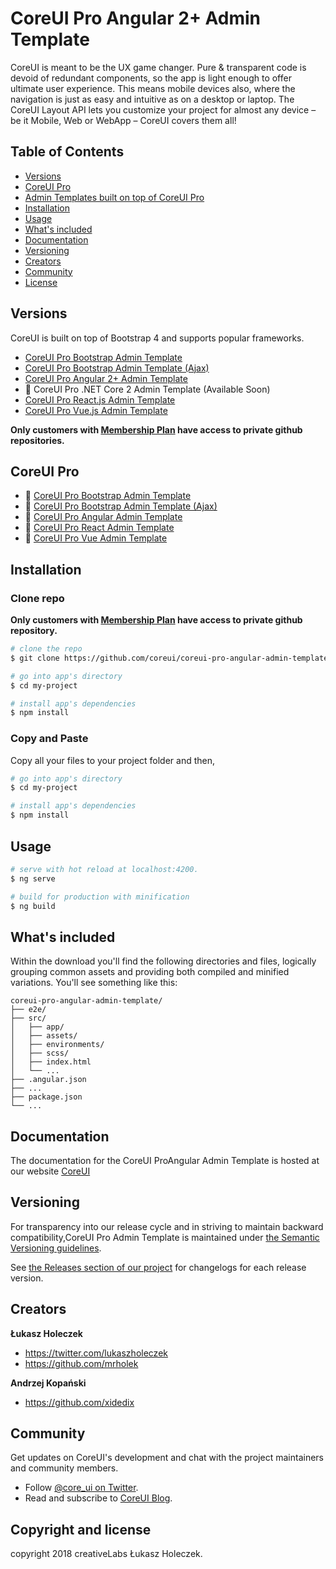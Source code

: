 # CoreUI Pro Angular 2+ Admin Template

CoreUI is meant to be the UX game changer. Pure & transparent code is devoid of redundant components, so the app is light enough to offer ultimate user experience. This means mobile devices also, where the navigation is just as easy and intuitive as on a desktop or laptop. The CoreUI Layout API lets you customize your project for almost any device – be it Mobile, Web or WebApp – CoreUI covers them all!

## Table of Contents

* [Versions](#versions)
* [CoreUI Pro](#coreui-pro)
* [Admin Templates built on top of CoreUI Pro](#admin-templates-built-on-top-of-coreui-pro)
* [Installation](#installation)
* [Usage](#usage)
* [What's included](#whats-included)
* [Documentation](#documentation)
* [Versioning](#versioning)
* [Creators](#creators)
* [Community](#community)
* [License](#license)

## Versions

CoreUI is built on top of Bootstrap 4 and supports popular frameworks.

* [CoreUI Pro Bootstrap Admin Template](https://github.com/coreui/coreui-pro-bootstrap-admin-template)
* [CoreUI Pro Bootstrap Admin Template (Ajax)](https://github.com/coreui/coreui-pro-bootstrap-admin-template-ajax)
* [CoreUI Pro Angular 2+ Admin Template](https://github.com/coreui/coreui-pro-angular-admin-template)
* 🚧 CoreUI Pro .NET Core 2 Admin Template (Available Soon)
* [CoreUI Pro React.js Admin Template](https://github.com/coreui/coreui-pro-react-admin-template)
* [CoreUI Pro Vue.js Admin Template](https://github.com/coreui/coreui-pro-vue-admin-template)

**Only customers with [Membership Plan](https://coreui.io/pro/#buy) have access to private github repositories.**

## CoreUI Pro

* 💪  [CoreUI Pro Bootstrap Admin Template](https://coreui.io/pro/)
* 💪  [CoreUI Pro Bootstrap Admin Template (Ajax)](https://coreui.io/pro/)
* 💪  [CoreUI Pro Angular Admin Template](https://coreui.io/pro/angular)
* 💪  [CoreUI Pro React Admin Template](https://coreui.io/pro/react)
* 💪  [CoreUI Pro Vue Admin Template](https://coreui.io/pro/vue)


## Installation

### Clone repo

**Only customers with [Membership Plan](https://coreui.io/pro/#buy) have access to private github repository.**

``` bash
# clone the repo
$ git clone https://github.com/coreui/coreui-pro-angular-admin-template.git my-project

# go into app's directory
$ cd my-project

# install app's dependencies
$ npm install
```

### Copy and Paste

Copy all your files to your project folder and then,

``` bash
# go into app's directory
$ cd my-project

# install app's dependencies
$ npm install
```

## Usage

``` bash
# serve with hot reload at localhost:4200.
$ ng serve

# build for production with minification
$ ng build
```

## What's included

Within the download you'll find the following directories and files, logically grouping common assets and providing both compiled and minified variations. You'll see something like this:

```
coreui-pro-angular-admin-template/
├── e2e/
├── src/
│   ├── app/
│   ├── assets/
│   ├── environments/
│   ├── scss/
│   ├── index.html
│   └── ...
├── .angular.json
├── ...
├── package.json
└── ...
```

## Documentation

The documentation for the CoreUI ProAngular Admin Template is hosted at our website [CoreUI](https://coreui.io/angular/)

## Versioning

For transparency into our release cycle and in striving to maintain backward compatibility,CoreUI Pro Admin Template is maintained under [the Semantic Versioning guidelines](http://semver.org/).

See [the Releases section of our project](https://github.com/coreui/coreui-pro-angular-admin-template/releases) for changelogs for each release version.

## Creators

**Łukasz Holeczek**

* <https://twitter.com/lukaszholeczek>
* <https://github.com/mrholek>

**Andrzej Kopański**

* <https://github.com/xidedix>

## Community

Get updates on CoreUI's development and chat with the project maintainers and community members.

- Follow [@core_ui on Twitter](https://twitter.com/core_ui).
- Read and subscribe to [CoreUI Blog](https://coreui.ui/blog/).

## Copyright and license

copyright 2018 creativeLabs Łukasz Holeczek.
